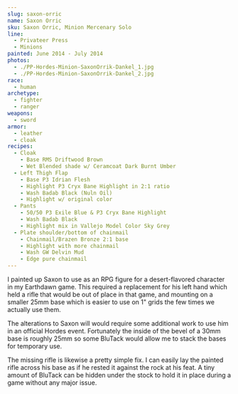 ```yaml
---
slug: saxon-orric
name: Saxon Orric
sku: Saxon Orric, Minion Mercenary Solo
line:
  - Privateer Press
  - Minions
painted: June 2014 - July 2014
photos:
  - ./PP-Hordes-Minion-SaxonOrrik-Dankel_1.jpg
  - ./PP-Hordes-Minion-SaxonOrrik-Dankel_2.jpg
race:
  - human
archetype:
  - fighter
  - ranger
weapons:
  - sword
armor:
  - leather
  - cloak
recipes:
  - Cloak
    - Base RMS Driftwood Brown
    - Wet Blended shade w/ Ceramcoat Dark Burnt Umber
  - Left Thigh Flap
    - Base P3 Idrian Flesh
    - Highlight P3 Cryx Bane Highlight in 2:1 ratio
    - Wash Badab Black (Nuln Oil)
    - Highlight w/ original color
  - Pants
    - 50/50 P3 Exile Blue & P3 Cryx Bane Highlight
    - Wash Badab Black
    - Highlight mix in Vallejo Model Color Sky Grey
  - Plate shoulder/bottom of chainmail
    - Chainmail/Brazen Bronze 2:1 base
    - Highlight with more chainmail
    - Wash GW Delvin Mud
    - Edge pure chainmail
---
```


I painted up Saxon to use as an RPG figure for a desert-flavored character in my Earthdawn game. This required a replacement for his left hand which held a rifle that would be out of place in that game, and mounting on a smaller 25mm base which is easier to use on 1" grids the few times we actually use them.

The alterations to Saxon will would require some additional work to use him in an official Hordes event. Fortunately the inside of the bevel of a 30mm base is roughly 25mm so some BluTack would allow me to stack the bases for temporary use.

The missing rifle is likewise a pretty simple fix. I can easily lay the painted rifle across his base as if he rested it against the rock at his feat. A tiny amount of BluTack can be hidden under the stock to hold it in place during a game without any major issue.
